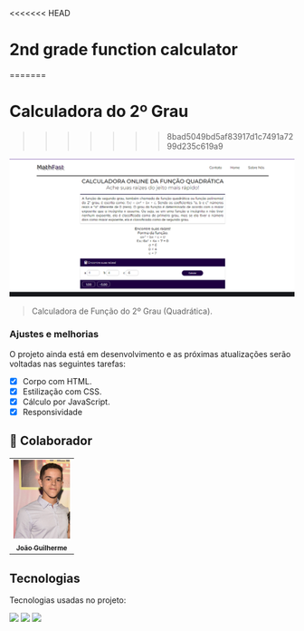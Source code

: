 <<<<<<< HEAD
# 2nd grade function calculator 
=======
# Calculadora do 2º Grau
>>>>>>> 8bad5049bd5af83917d1c7491a7299d235c619a9

<!---Esses são exemplos. Veja https://shields.io para outras pessoas ou para personalizar este conjunto de escudos. Você pode querer incluir dependências, status do projeto e informações de licença aqui--->

<img src="./images/Screenshot_172.png" alt="exemplo imagem">

> Calculadora de Função do 2º Grau (Quadrática).

### Ajustes e melhorias

O projeto ainda está em desenvolvimento e as próximas atualizações serão voltadas nas seguintes tarefas:

- [x] Corpo com HTML.
- [x] Estilização com CSS.
- [x] Cálculo por JavaScript.
- [x] Responsividade

## 🤝 Colaborador

<table>
  <tr>
    <td align="center">
      <a href="#">
        <img src="./images/gui.jpg" width="100px;" alt="Foto do João Guilherme no GitHub"/><br>
        <sub>
          <b>João Guilherme</b>
        </sub>
      </a>
    </td>
  </tr>
</table>

## Tecnologias
Tecnologias usadas no projeto:

<img src="https://img.shields.io/badge/HTML-239120?style=for-the-badge&logo=html5&logoColor=white" />
<img src="https://img.shields.io/badge/CSS3-1572B6?style=for-the-badge&logo=css3&logoColor=white" />
<img src="https://img.shields.io/badge/JavaScript-F7DF1E?style=for-the-badge&logo=javascript&logoColor=black" />
